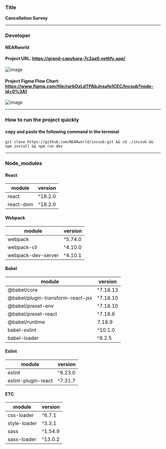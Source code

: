 ### Title

**Cancellation Survey**

---

### Developer

#### NEARworld

#### Project URL: https://grand-capybara-7c2aa0.netlify.app/

![image](https://i.imgur.com/i20gM0i.gif)

#### Project Figma Flow Chart: https://www.figma.com/file/rqrbOzLdTPAbJnsafp1CEC/Incsub?node-id=0%3A1

![image](https://user-images.githubusercontent.com/102969108/189530823-b186eef2-5694-4260-bcec-2cdbee4b1b42.png)

---

### How to run the project quickly

#### copy and paste the following command in the terminal

```
git clone https://github.com/NEARworld/incsub.git && cd ./incsub && npm install && npm run dev
```

---

### Node_modules

#### React

| module    | version |
| --------- | ------- |
| react     | ^18.2.0 |
| react-dom | ^18.2.0 |

#### Webpack

| module             | version |
| ------------------ | ------- |
| webpack            | ^5.74.0 |
| webpack-cli        | ^4.10.0 |
| webpack-dev-server | ^4.10.1 |

#### Babel

| module                            | version  |
| --------------------------------- | -------- |
| @babel/core                       | ^7.18.13 |
| @babel/plugin-transform-react-jsx | ^7.18.10 |
| @babel/preset-env                 | ^7.18.10 |
| @babel/preset-react               | ^7.18.6  |
| @babel/runtime                    | 7.18.9   |
| babel-eslint                      | ^10.1.0  |
| babel-loader                      | ^8.2.5   |

#### Eslint

| module              | version |
| ------------------- | ------- |
| eslint              | ^8.23.0 |
| eslint-plugin-react | ^7.31.7 |

#### ETC

| module       | version |
| ------------ | ------- |
| css-loader   | ^6.7.1  |
| style-loader | ^3.3.1  |
| sass         | ^1.54.9 |
| sass-loader  | ^13.0.2 |
